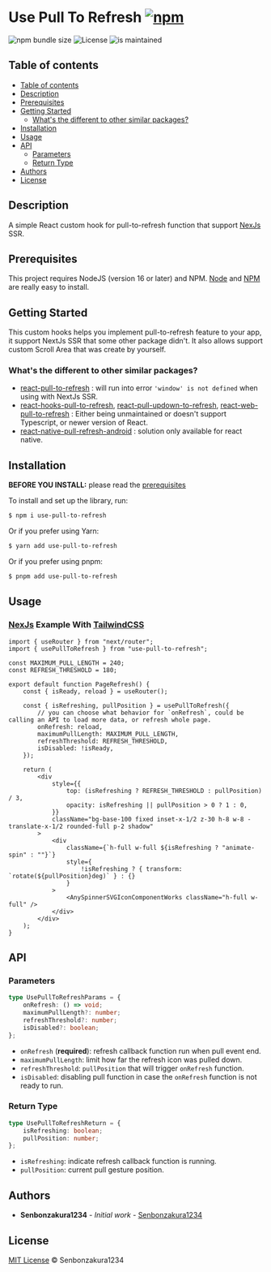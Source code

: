 <h1>Use Pull To Refresh <a href=""><img alt="npm" src="https://img.shields.io/npm/v/use-pull-to-refresh?label="></a></h1>
<img alt="npm bundle size" src="https://img.shields.io/bundlephobia/min/use-pull-to-refresh">
<img alt="License" src="https://img.shields.io/npm/l/use-pull-to-refresh">
<img alt="is maintained" src="https://badgen.net/badge/maintained/yes/green">

## Table of contents

-  [Table of contents](#table-of-contents)
-  [Description](#description)
-  [Prerequisites](#prerequisites)
-  [Getting Started](#getting-started)
   -  [What's the different to other similar packages?](#whats-the-different-to-other-similar-packages)
-  [Installation](#installation)
-  [Usage](#usage)
-  [API](#api)
   -  [Parameters](#parameters)
   -  [Return Type](#return-type)
-  [Authors](#authors)
-  [License](#license)

## Description

A simple React custom hook for pull-to-refresh function that support [NexJs](https://nextjs.org/) SSR.

## Prerequisites

This project requires NodeJS (version 16 or later) and NPM.
[Node](http://nodejs.org/) and [NPM](https://npmjs.org/) are really easy to install.

## Getting Started

This custom hooks helps you implement pull-to-refresh feature to your app, it support NextJs SSR that some other package didn't. It also allows support custom Scroll Area that was create by yourself.

### What's the different to other similar packages?

-  [react-pull-to-refresh](https://www.npmjs.com/package/react-pull-to-refresh) : will run into error `'window' is not defined` when using with NextJs SSR.
-  [react-hooks-pull-to-refresh](https://www.npmjs.com/package/react-hooks-pull-to-refresh), [react-pull-updown-to-refresh](https://www.npmjs.com/package/react-pull-updown-to-refresh), [react-web-pull-to-refresh](https://www.npmjs.com/package/react-web-pull-to-refresh) : Either being unmaintained or doesn't support Typescript, or newer version of React.
- [react-native-pull-refresh-android](https://www.npmjs.com/package/react-native-pull-refresh-android) : solution only available for react native.

## Installation

**BEFORE YOU INSTALL:** please read the [prerequisites](#prerequisites)

To install and set up the library, run:

```sh
$ npm i use-pull-to-refresh
```

Or if you prefer using Yarn:

```sh
$ yarn add use-pull-to-refresh
```

Or if you prefer using pnpm:

```sh
$ pnpm add use-pull-to-refresh
```

## Usage

### [NexJs](https://nextjs.org/) Example With [TailwindCSS](https://tailwindcss.com/)

```tsx
import { useRouter } from "next/router";
import { usePullToRefresh } from "use-pull-to-refresh";

const MAXIMUM_PULL_LENGTH = 240;
const REFRESH_THRESHOLD = 180;

export default function PageRefresh() {
	const { isReady, reload } = useRouter();

	const { isRefreshing, pullPosition } = usePullToRefresh({
		// you can choose what behavior for `onRefresh`, could be calling an API to load more data, or refresh whole page.
		onRefresh: reload,
		maximumPullLength: MAXIMUM_PULL_LENGTH,
		refreshThreshold: REFRESH_THRESHOLD,
		isDisabled: !isReady,
	});

	return (
		<div
			style={{
				top: (isRefreshing ? REFRESH_THRESHOLD : pullPosition) / 3,
				opacity: isRefreshing || pullPosition > 0 ? 1 : 0,
			}}
			className="bg-base-100 fixed inset-x-1/2 z-30 h-8 w-8 -translate-x-1/2 rounded-full p-2 shadow"
		>
			<div
				className={`h-full w-full ${isRefreshing ? "animate-spin" : ""}`}
				style={
					!isRefreshing ? { transform: `rotate(${pullPosition}deg)` } : {}
				}
			>
				<AnySpinnerSVGIconComponentWorks className="h-full w-full" />
			</div>
		</div>
	);
}
```

## API

### Parameters

```ts
type UsePullToRefreshParams = {
	onRefresh: () => void;
	maximumPullLength?: number;
	refreshThreshold?: number;
	isDisabled?: boolean;
};
```

-  `onRefresh` (**required**): refresh callback function run when pull event end.
-  `maximumPullLength`: limit how far the refresh icon was pulled down.
-  `refreshThreshold`: `pullPosition` that will trigger `onRefresh` function.
-  `isDisabled`: disabling pull function in case the `onRefresh` function is not ready to run.

### Return Type

```ts
type UsePullToRefreshReturn = {
	isRefreshing: boolean;
	pullPosition: number;
};
```

-  `isRefreshing`: indicate refresh callback function is running.
-  `pullPosition`: current pull gesture position.

## Authors

-  **Senbonzakura1234** - _Initial work_ - [Senbonzakura1234](https://github.com/Senbonzakura1234)

## License

[MIT License](https://github.com/Senbonzakura1234/use-pull-to-refresh/blob/main/LICENSE) © Senbonzakura1234
